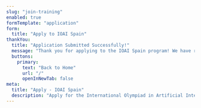 ```yaml
---
slug: "join-training"
enabled: true
formTemplate: "application"
form:
  title: "Apply to IOAI Spain"
thankYou:
  title: "Application Submitted Successfully!"
  message: "Thank you for applying to the IOAI Spain program! We have received your application and will review it carefully. You will receive a confirmation email shortly with further details about the selection process and next steps."
  buttons:
    primary:
      text: "Back to Home"
      url: "/"
      openInNewTab: false
meta:
  title: "Apply - IOAI Spain"
  description: "Apply for the International Olympiad in Artificial Intelligence Spain program."
---
```

